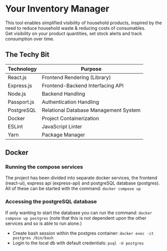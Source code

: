 # Your Inventory Manager

This tool enables simplified visibility of household products, inspired by the need to reduce household waste & reducing costs of consumables.  
Get visibility on your product quantities, set stock alerts and track consumption over time.

## The Techy Bit

| Technology  | Purpose                               |
| ----------- | ------------------------------------- |
| React.js    | Frontend Rendering (Library)          |
| Express.js  | Frontend-Backend Interfacing API      |
| Node.js     | Backend Handling                      |
| Passport.js | Authentication Handling               |
| PostgreSQL  | Relational Database Management System |
| Docker      | Project Containerization              |
| ESLint      | JavaScript Linter                     |
| Yarn        | Package Manager                       |

## Docker

### Running the compose services

The project has been divided into separate docker services, the frontend (react-ui), express api (express-api) and postgreSQL database (postgres).  
All of these can be started with the command: `docker compose up`  

### Accessing the postgreSQL database  

If only wanting to start the database you can run the command: `docker compose up postgres` (note that this is not dependent upon the other services and so is able to run alone.)  

- Create  bash session within the postgres container: `docker exec -it postgres /bin/bash`  
- Login to the local db with default credentials: `psql -U postgres`  

